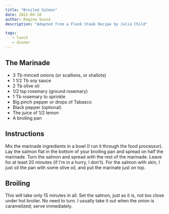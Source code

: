 ```yaml
---
title: "Broiled Salmon"
date: 2022-04-10
author: Regina Souza
description: "Adapted from a Flank Steak Recipe by Julia Child"

tags: 
   - lunch
   - dinner
---
```


## The Marinade

* 3 Tb minced onions (or scallions, or shallots) 
* 1 1/2 Tb soy sauce 
* 2 Tb olive oil 
* 1/2 tsp rosemary (ground rosemary) 
* 1 Tb rosemary to sprinkle
* Big pinch pepper or drops of Tabasco 
* Black pepper (optional)
* The juice of 1/2 lemon 
* A broiling pan

## Instructions

Mix the marinade ingredients in a bowl (I run it through the food processor). Lay the salmon flat in the bottom of your broiling pan and spread on half the marinade. Turn the salmon and spread with the rest of the marinade. Leave for at least 20 minutes (if I'm in a hurry, I don't). For the salmon with skin, I just oil the pan with some olive oil, and put the marinate just on top.

## Broiling

This will take only 15 minutes in all.  Set the salmon, just as it is, not too close under hot broiler. No need to turn. I usually take it out when the onion is caramelized; serve immediately.
